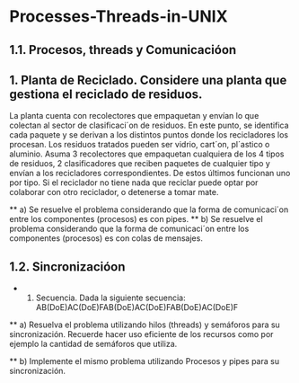 # Processes-Threads-in-UNIX

## 1.1. Procesos, threads y Comunicacióon

## 1. Planta de Reciclado. Considere una planta que gestiona el reciclado de residuos.
La planta cuenta con recolectores que empaquetan y envían lo que colectan al sector de clasificaci´on de residuos. En este punto, se identifica cada paquete y se derivan a los distintos puntos donde los recicladores los procesan. Los residuos tratados pueden ser vidrio, cart´on, pl´astico o aluminio. Asuma 3 recolectores que empaquetan cualquiera de los 4 tipos de residuos, 2 clasificadores que reciben paquetes de cualquier tipo y envían a los recicladores correspondientes. De estos últimos funcionan uno por tipo. Si el reciclador no tiene nada que reciclar puede optar por colaborar con otro reciclador, o detenerse a tomar mate.

** a) Se resuelve el problema considerando que la forma de comunicaci´on entre los componentes (procesos) es con pipes.
** b) Se resuelve el problema considerando que la forma de comunicaci´on entre los componentes (procesos) es con colas de mensajes.

## 1.2. Sincronizacióon
* 1. Secuencia. Dada la siguiente secuencia:
AB(DoE)AC(DoE)FAB(DoE)AC(DoE)FAB(DoE)AC(DoE)F

** a) Resuelva el problema utilizando hilos (threads) y semáforos para su sincronización. Recuerde hacer uso eficiente de los recursos como por ejemplo la cantidad de semáforos que utiliza.

** b) Implemente el mismo problema utilizando Procesos y pipes para su sincronización.
